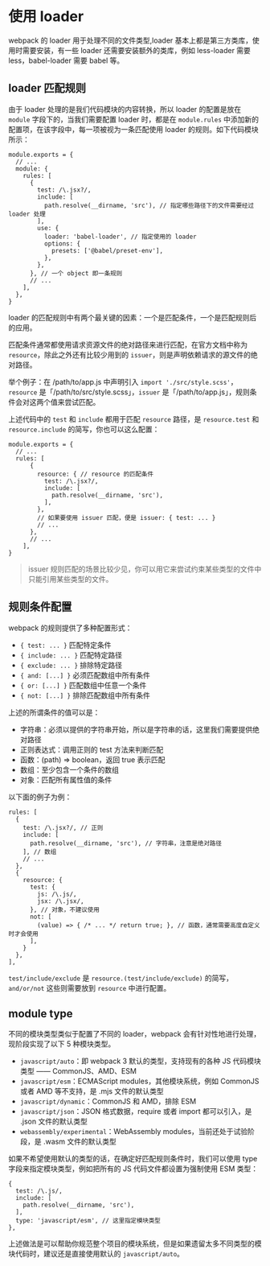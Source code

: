 # 使用 loader

webpack 的 loader 用于处理不同的文件类型,loader 基本上都是第三方类库，使用时需要安装，有一些 loader 还需要安装额外的类库，例如 less-loader 需要 less，babel-loader 需要 babel 等。

## loader 匹配规则

由于 loader 处理的是我们代码模块的内容转换，所以 loader 的配置是放在 `module` 字段下的，当我们需要配置 loader 时，都是在 `module.rules` 中添加新的配置项，在该字段中，每一项被视为一条匹配使用 loader 的规则。如下代码模块所示：

```
module.exports = {
  // ...
  module: {
    rules: [ 
      {
        test: /\.jsx?/,
        include: [
          path.resolve(__dirname, 'src'), // 指定哪些路径下的文件需要经过 loader 处理
        ],
        use: {
          loader: 'babel-loader', // 指定使用的 loader
          options: {
            presets: ['@babel/preset-env'],
          },
        },
      }, // 一个 object 即一条规则
      // ...
    ],
  },
}
```

loader 的匹配规则中有两个最关键的因素：一个是匹配条件，一个是匹配规则后的应用。

匹配条件通常都使用请求资源文件的绝对路径来进行匹配，在官方文档中称为 `resource`，除此之外还有比较少用到的 `issuer`，则是声明依赖请求的源文件的绝对路径。

举个例子：在 /path/to/app.js 中声明引入 `import './src/style.scss'`，`resource` 是「/path/to/src/style.scss」，`issuer` 是「/path/to/app.js」，规则条件会对这两个值来尝试匹配。

上述代码中的 `test` 和 `include` 都用于匹配 `resource` 路径，是 `resource.test` 和 `resource.include` 的简写，你也可以这么配置：

```
module.exports = {
  // ...
  rules: [ 
      {
        resource: { // resource 的匹配条件
          test: /\.jsx?/, 
          include: [ 
            path.resolve(__dirname, 'src'),
          ],
        },
        // 如果要使用 issuer 匹配，便是 issuer: { test: ... }
        // ...
      },
      // ...
    ], 
}
```

> issuer 规则匹配的场景比较少见，你可以用它来尝试约束某些类型的文件中只能引用某些类型的文件。


## 规则条件配置

webpack 的规则提供了多种配置形式：
- `{ test: ... }` 匹配特定条件
- `{ include: ... }` 匹配特定路径
- `{ exclude: ... }` 排除特定路径
- `{ and: [...] }` 必须匹配数组中所有条件
- `{ or: [...] }` 匹配数组中任意一个条件
- `{ not: [...] }` 排除匹配数组中所有条件

上述的所谓条件的值可以是：

- 字符串：必须以提供的字符串开始，所以是字符串的话，这里我们需要提供绝对路径
- 正则表达式：调用正则的 test 方法来判断匹配
- 函数：(path) => boolean，返回 true 表示匹配
- 数组：至少包含一个条件的数组
- 对象：匹配所有属性值的条件

以下面的例子为例：
```
rules: [
  {
    test: /\.jsx?/, // 正则
    include: [
      path.resolve(__dirname, 'src'), // 字符串，注意是绝对路径
    ], // 数组
    // ...
  },
  {
    resource: {
      test: {
        js: /\.js/,
        jsx: /\.jsx/,
      }, // 对象，不建议使用
      not: [
        (value) => { /* ... */ return true; }, // 函数，通常需要高度自定义时才会使用
      ],
    }
  },
],
```

`test/include/exclude` 是 `resource.(test/include/exclude)` 的简写，`and/or/not` 这些则需要放到 `resource` 中进行配置。

## module type  

不同的模块类型类似于配置了不同的 loader，webpack 会有针对性地进行处理，现阶段实现了以下 5 种模块类型。

- `javascript/auto`：即 webpack 3 默认的类型，支持现有的各种 JS 代码模块类型 —— CommonJS、AMD、ESM
- `javascript/esm`：ECMAScript modules，其他模块系统，例如 CommonJS 或者 AMD 等不支持，是 .mjs 文件的默认类型
- `javascript/dynamic`：CommonJS 和 AMD，排除 ESM
- `javascript/json`：JSON 格式数据，require 或者 import 都可以引入，是 .json 文件的默认类型
- `webassembly/experimental`：WebAssembly modules，当前还处于试验阶段，是 .wasm 文件的默认类型

如果不希望使用默认的类型的话，在确定好匹配规则条件时，我们可以使用 type 字段来指定模块类型，例如把所有的 JS 代码文件都设置为强制使用 ESM 类型：

```
{
  test: /\.js/,
  include: [
    path.resolve(__dirname, 'src'),
  ],
  type: 'javascript/esm', // 这里指定模块类型
},
```

上述做法是可以帮助你规范整个项目的模块系统，但是如果遗留太多不同类型的模块代码时，建议还是直接使用默认的 `javascript/auto`。